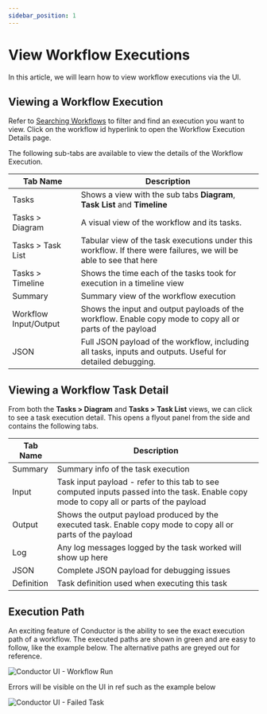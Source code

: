```yaml
---
sidebar_position: 1
---
```


# View Workflow Executions

In this article, we will learn how to view workflow executions via the UI.


## Viewing a Workflow Execution

Refer to [Searching Workflows](/content/docs/how-tos/Workflows/searching-workflows) to filter and find an execution you want to
view. Click on the workflow id hyperlink to open the Workflow Execution Details page.

The following sub-tabs are available to view the details of the Workflow Execution.

|Tab Name|Description|
|---|---|
| Tasks | Shows a view with the sub tabs **Diagram**, **Task List** and **Timeline**|
| Tasks > Diagram | A visual view of the workflow and its tasks.|
| Tasks > Task List | Tabular view of the task executions under this workflow. If there were failures, we will be able to see that here|
| Tasks > Timeline | Shows the time each of the tasks took for execution in a timeline view |
| Summary | Summary view of the workflow execution|
| Workflow Input/Output | Shows the input and output payloads of the workflow. Enable copy mode to copy all or parts of the payload|
| JSON | Full JSON payload of the workflow, including all tasks, inputs and outputs. Useful for detailed debugging.|

## Viewing a Workflow Task Detail

From both the **Tasks > Diagram** and **Tasks > Task List** views, we can click to see a task execution detail. This
opens a flyout panel from the side and contains the following tabs.

|Tab Name|Description|
|---|---|
| Summary | Summary info of the task execution|
| Input | Task input payload - refer to this tab to see computed inputs passed into the task. Enable copy mode to copy all or parts of the payload|
| Output | Shows the output payload produced by the executed task. Enable copy mode to copy all or parts of the payload|
| Log | Any log messages logged by the task worked will show up here|
| JSON | Complete JSON payload for debugging issues|
| Definition | Task definition used when executing this task|

## Execution Path

An exciting feature of Conductor is the ability to see the exact execution path of a workflow. The executed paths are
shown in green and are easy to follow, like the example below. The alternative paths are greyed out for reference.

![Conductor UI - Workflow Run](/img/tutorial/workflow_execution_view.png)

Errors will be visible on the UI in ref such as the example below

![Conductor UI - Failed Task](/img/tutorial/workflow_task_fail.png)
